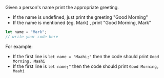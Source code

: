 Given a person's name print the appropriate greeting.

- If the name is undefined, just print the greeting "Good Morning"
- If the name is mentioned (eg. Mark) , print "Good Morning, Mark"

```js
let name = "Mark";
// write your code here
```

For example:
- If the first line is `let name = "Maahi;"` then the code should print `Good Morning, Maahi`
- If the first line is `let name;"` then the code should print `Good Morning, Maahi`

